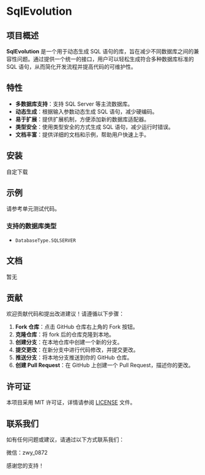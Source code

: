 # SqlEvolution
## 项目概述

**SqlEvolution** 是一个用于动态生成 SQL 语句的库，旨在减少不同数据库之间的兼容性问题。通过提供一个统一的接口，用户可以轻松生成符合多种数据库标准的 SQL 语句，从而简化开发流程并提高代码的可维护性。

## 特性

- **多数据库支持**：支持 SQL Server 等主流数据库。
- **动态生成**：根据输入参数动态生成 SQL 语句，减少硬编码。
- **易于扩展**：提供扩展机制，方便添加新的数据库适配器。
- **类型安全**：使用类型安全的方式生成 SQL 语句，减少运行时错误。
- **文档丰富**：提供详细的文档和示例，帮助用户快速上手。

## 安装
自定下载

## 示例
请参考单元测试代码。

### 支持的数据库类型

- `DatabaseType.SQLSERVER`

## 文档

暂无

## 贡献

欢迎贡献代码和提出改进建议！请遵循以下步骤：

1. **Fork 仓库**：点击 GitHub 仓库右上角的 Fork 按钮。
2. **克隆仓库**：将 fork 后的仓库克隆到本地。
3. **创建分支**：在本地仓库中创建一个新的分支。
4. **提交更改**：在新分支中进行代码修改，并提交更改。
5. **推送分支**：将本地分支推送到你的 GitHub 仓库。
6. **创建 Pull Request**：在 GitHub 上创建一个 Pull Request，描述你的更改。

## 许可证

本项目采用 MIT 许可证，详情请参阅 [LICENSE](LICENSE) 文件。

## 联系我们

如有任何问题或建议，请通过以下方式联系我们：

微信：zwy_0872

感谢您的支持！
